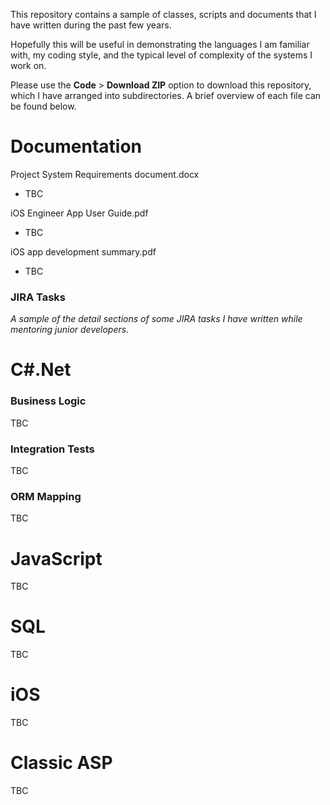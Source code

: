 This repository contains a sample of classes, scripts and documents that I have written during the past few years.

Hopefully this will be useful in demonstrating the languages I am familiar with, my coding style, and the typical level of complexity of the systems I work on.

Please use the **Code** > **Download ZIP** option to download this repository, which I have arranged into subdirectories. A brief overview of each file can be found below.

# Documentation

Project System Requirements document.docx
* TBC

iOS Engineer App User Guide.pdf
* TBC

iOS app development summary.pdf
* TBC

### JIRA Tasks

*A sample of the detail sections of some JIRA tasks I have written while mentoring junior developers.*


# C#.Net

### Business Logic

TBC

### Integration Tests

TBC

### ORM Mapping

TBC

# JavaScript

TBC

# SQL

TBC

# iOS

TBC

# Classic ASP

TBC
